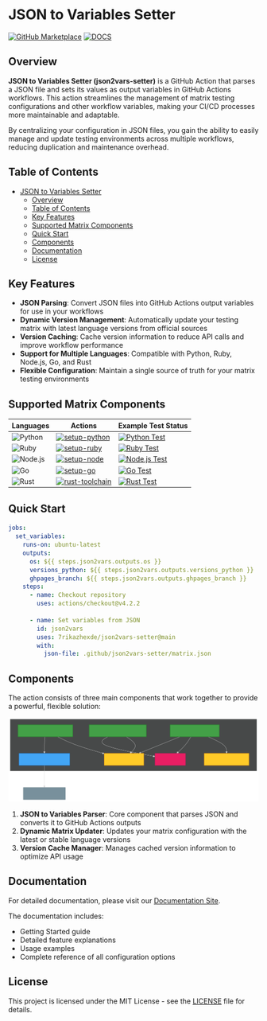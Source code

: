 # JSON to Variables Setter

[![GitHub Marketplace](https://img.shields.io/badge/Marketplace-JSON%20to%20Variables%20Setter-green?colorA=24292e&colorB=3fb950&logo=github)](https://github.com/marketplace/actions/json-to-variables-setter)
[![DOCS](https://img.shields.io/badge/Docs-Click%20Here-blue?colorA=24292e&colorB=0366d6&logo=github)](https://7rikazhexde.github.io/json2vars-setter/)

## Overview

**JSON to Variables Setter (json2vars-setter)** is a GitHub Action that parses a JSON file and sets its values as output variables in GitHub Actions workflows. This action streamlines the management of matrix testing configurations and other workflow variables, making your CI/CD processes more maintainable and adaptable.

By centralizing your configuration in JSON files, you gain the ability to easily manage and update testing environments across multiple workflows, reducing duplication and maintenance overhead.

## Table of Contents

- [JSON to Variables Setter](#json-to-variables-setter)
  - [Overview](#overview)
  - [Table of Contents](#table-of-contents)
  - [Key Features](#key-features)
  - [Supported Matrix Components](#supported-matrix-components)
  - [Quick Start](#quick-start)
  - [Components](#components)
  - [Documentation](#documentation)
  - [License](#license)

## Key Features

- **JSON Parsing**: Convert JSON files into GitHub Actions output variables for use in your workflows
- **Dynamic Version Management**: Automatically update your testing matrix with latest language versions from official sources
- **Version Caching**: Cache version information to reduce API calls and improve workflow performance
- **Support for Multiple Languages**: Compatible with Python, Ruby, Node.js, Go, and Rust
- **Flexible Configuration**: Maintain a single source of truth for your matrix testing environments

## Supported Matrix Components

| Languages | Actions | Example Test Status |
|-------|-------|-------|
| ![Python](https://img.shields.io/badge/Python-3776AB?style=flat&logo=python&logoColor=white) | [![setup-python](https://img.shields.io/badge/setup--python-3776AB?style=flat&logo=github-actions&logoColor=white)](https://github.com/marketplace/actions/setup-python) | [![Python Test](https://img.shields.io/endpoint?url=https://gist.githubusercontent.com/7rikazhexde/26cb492ab0cfff920c516a622b2bfa44/raw/python-test-badge.json&cacheSeconds=0)](https://github.com/7rikazhexde/json2vars-setter/actions/workflows/python_test.yml) |
| ![Ruby](https://img.shields.io/badge/Ruby-CC342D?style=flat&logo=ruby&logoColor=white) | [![setup-ruby](https://img.shields.io/badge/setup--ruby-CC342D?style=flat&logo=github-actions&logoColor=white)](https://github.com/marketplace/actions/setup-ruby-jruby-and-truffleruby) | [![Ruby Test](https://img.shields.io/endpoint?url=https://gist.githubusercontent.com/7rikazhexde/511ba5b5711e66c507292ba00cf0a219/raw/ruby-test-badge.json&cacheSeconds=0)](https://github.com/7rikazhexde/json2vars-setter/actions/workflows/ruby_test.yml) |
| ![Node.js](https://img.shields.io/badge/Node.js-339933?style=flat&logo=node.js&logoColor=white) | [![setup-node](https://img.shields.io/badge/setup--node-339933?style=flat&logo=github-actions&logoColor=white)](https://github.com/marketplace/actions/setup-node-js-environment) | [![Node.js Test](https://img.shields.io/endpoint?url=https://gist.githubusercontent.com/7rikazhexde/11f46ff9ef47d3362dabe767255b0d9e/raw/nodejs-test-badge.json&cacheSeconds=0)](https://github.com/7rikazhexde/json2vars-setter/actions/workflows/nodejs_test.yml) |
| ![Go](https://img.shields.io/badge/Go-00ADD8?style=flat&logo=go&logoColor=white) | [![setup-go](https://img.shields.io/badge/setup--go-00ADD8?style=flat&logo=github-actions&logoColor=white)](https://github.com/marketplace/actions/setup-go-environment) | [![Go Test](https://img.shields.io/endpoint?url=https://gist.githubusercontent.com/7rikazhexde/c334da204406866563668140885d170e/raw/go-test-badge.json&cacheSeconds=0)](https://github.com/7rikazhexde/json2vars-setter/actions/workflows/go_test.yml) |
| ![Rust](https://img.shields.io/badge/Rust-000000?style=flat&logo=rust&logoColor=white) | [![rust-toolchain](https://img.shields.io/badge/rust--toolchain-000000?style=flat&logo=github-actions&logoColor=white)](https://github.com/marketplace/actions/rustup-toolchain-install) | [![Rust Test](https://img.shields.io/endpoint?url=https://gist.githubusercontent.com/7rikazhexde/5e160d06cfffd42a8f0e4ae6e8e8f025/raw/rust-test-badge.json&cacheSeconds=0)](https://github.com/7rikazhexde/json2vars-setter/actions/workflows/rust_test.yml) |

## Quick Start

```yaml
jobs:
  set_variables:
    runs-on: ubuntu-latest
    outputs:
      os: ${{ steps.json2vars.outputs.os }}
      versions_python: ${{ steps.json2vars.outputs.versions_python }}
      ghpages_branch: ${{ steps.json2vars.outputs.ghpages_branch }}
    steps:
      - name: Checkout repository
        uses: actions/checkout@v4.2.2

      - name: Set variables from JSON
        id: json2vars
        uses: 7rikazhexde/json2vars-setter@main
        with:
          json-file: .github/json2vars-setter/matrix.json
```

## Components

The action consists of three main components that work together to provide a powerful, flexible solution:

<img src="./mermaid/diagram.svg" alt="Mermaid Diagram" width="1200">

1. **JSON to Variables Parser**: Core component that parses JSON and converts it to GitHub Actions outputs
2. **Dynamic Matrix Updater**: Updates your matrix configuration with the latest or stable language versions
3. **Version Cache Manager**: Manages cached version information to optimize API usage

## Documentation

For detailed documentation, please visit our [Documentation Site](https://7rikazhexde.github.io/json2vars-setter/).

The documentation includes:
- Getting Started guide
- Detailed feature explanations
- Usage examples
- Complete reference of all configuration options

## License

This project is licensed under the MIT License - see the [LICENSE](LICENSE) file for details.
